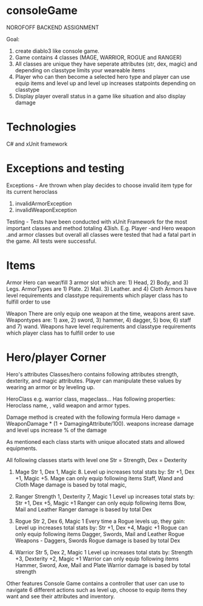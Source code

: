 # consoleGame
NOROFOFF BACKEND ASSIGNMENT

Goal: 
1) create diablo3 like console game. 
2) Game contains 4 classes (MAGE, WARRIOR, ROGUE and RANGER)
3) All classes are unique they have seperate attributes (str, dex, magic) and depending on classtype limits your weareable items
4) Player who can then become a selected hero type and player can use equip items and level up and level up increases statpoints depending on classtype
5) Display player overall status in a game like situation and also display damage

# Technologies
C# and xUnit framework

# Exceptions and testing
Exceptions -
Are thrown when play decides to choose invalid item type for its current heroclass
1) invalidArmorException
2) invalidWeaponException

Testing - 
Tests have been conducted with xUnit Framework for the most important classes and method totaling 43ish. 
E.g. Player -and Hero weapon .and armor classes but overall all classes were tested that had a fatal part in the game.
All tests were successful.

# Items
Armor
Hero can wear/fill 3 armor slot which are: 1) Head, 2) Body, and 3) Legs. 
ArmorTypes are 1) Plate. 2) Mail. 3) Leather. and 4) Cloth
Armors have level requirements and classtype requirements which player class has to fulfill order to use

Weapon
There are only equip one weapon at the time, weapons arent save. 
Weapontypes are: 1) axe, 2) sword, 3) hammer, 4) dagger, 5) bow, 6) staff and 7) wand.
Weapons have level requirements and classtype requirements which player class has to fulfill order to use

# Hero/player Corner
Hero's attributes
Classes/hero contains following attributes strength, dexterity, and magic attributes.
Player can manipulate these values by wearing an armor or by leveling up.

HeroClass e.g. warrior class, mageclass...
Has following properties: Heroclass name, , valid weapon and armor types.

Damage method is created with the following formula
Hero damage = WeaponDamage * (1 + DamagingAttribute/100). weapons increase damage and level ups increase % of the damage

As mentioned each class starts with unique allocated stats and allowed equipments.

All following classes starts with level one
Str = Strength, Dex = Dexterity 
1) Mage
Str 1, Dex 1, Magic 8.
Level up increases total stats by: Str +1, Dex +1, Magic +5.
Mage can only equip following items Staff, Wand and Cloth
Mage damage is based by total magic,

2) Ranger
Strength 1, Dexterity 7, Magic 1
Level up increases total stats by: Str +1, Dex +5, Magic +1
Ranger can only equip following items Bow, Mail and Leather
Ranger damage is based by total Dex

3) Rogue
Str 2, Dex 6, Magic 1
Every time a Rogue levels up, they gain:
Level up increases total stats by: Str +1, Dex +4, Magic +1
Rogue can only equip following items Dagger, Swords, Mail and Leather
Rogue Weapons - Daggers, Swords
Rogue damage is based by total Dex

4) Warrior
Str 5, Dex 2, Magic 1
Level up increases total stats by: Strength +3, Dexterity +2, Magic +1
Warrior can only equip following items Hammer, Sword, Axe, Mail and Plate
Warrior damage is based by total strength

Other features
Console Game contains a controller that user can use to navigate 6 different actions such as level up, choose to equip items they want and see their attributes and inventory.
